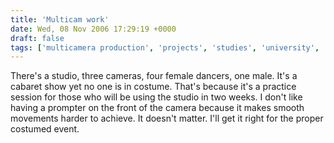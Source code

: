 ```yaml
---
title: 'Multicam work'
date: Wed, 08 Nov 2006 17:29:19 +0000
draft: false
tags: ['multicamera production', 'projects', 'studies', 'university', 'university', 'Video']
---
```


There's a studio, three cameras, four female dancers, one male. It's a cabaret show yet no one is in costume. That's because it's a practice session for those who will be using the studio in two weeks. I don't like having a prompter on the front of the camera because it makes smooth movements harder to achieve. It doesn't matter. I'll get it right for the proper costumed event.